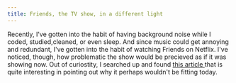 ```yaml
---
title: Friends, the TV show, in a different light
---
```

<p> Recently, I've gotten into the habit of having background noise while I coded, studied,cleaned, or even sleep. And since music could get annoying and redundant, I've gotten into the habit of watching Friends on Netflix. I've noticed, though, how problematic the show would be precieved as if it was showing now. Out of curiostity, I searched up and found <a href= "https://www.independent.co.uk/arts-entertainment/films/friends-netflix-sitcom-problem-sexism-men-joey-phoebe-chandler-ross-rachel-a8168976.html"> this article </a> that is quite interesting in pointing out why it perhaps wouldn't be fitting today.